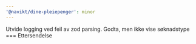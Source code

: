 ```yaml
---
'@navikt/dine-pleiepenger': minor
---
```


Utvide logging ved feil av zod parsing. Godta, men ikke vise søknadstype === Ettersendelse
